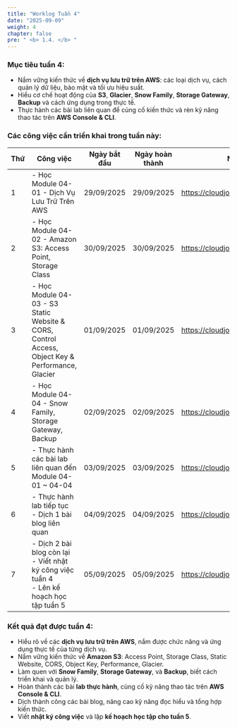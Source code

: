 ```yaml
---
title: "Worklog Tuần 4"
date: "2025-09-09"
weight: 4
chapter: false
pre: " <b> 1.4. </b> "
---
```


### Mục tiêu tuần 4:

- Nắm vững kiến thức về **dịch vụ lưu trữ trên AWS**: các loại dịch vụ, cách quản lý dữ liệu, bảo mật và tối ưu hiệu suất.
- Hiểu cơ chế hoạt động của **S3**, **Glacier**, **Snow Family**, **Storage Gateway**, **Backup** và cách ứng dụng trong thực tế.
- Thực hành các bài lab liên quan để củng cố kiến thức và rèn kỹ năng thao tác trên **AWS Console & CLI**.

### Các công việc cần triển khai trong tuần này:

| Thứ | Công việc                                                                                         | Ngày bắt đầu | Ngày hoàn thành | Nguồn tài liệu                            |
| --- | ------------------------------------------------------------------------------------------------- | ------------ | --------------- | ----------------------------------------- |
| 1   | - Học Module 04-01 - Dịch Vụ Lưu Trữ Trên AWS                                                     | 29/09/2025   | 29/09/2025      | <https://cloudjourney.awsstudygroup.com/> |
| 2   | - Học Module 04-02 - Amazon S3: Access Point, Storage Class                                       | 30/09/2025   | 30/09/2025      | <https://cloudjourney.awsstudygroup.com/> |
| 3   | - Học Module 04-03 - S3 Static Website & CORS, Control Access, Object Key & Performance, Glacier  | 01/09/2025   | 01/09/2025      | <https://cloudjourney.awsstudygroup.com/> |
| 4   | - Học Module 04-04 - Snow Family, Storage Gateway, Backup                                         | 02/09/2025   | 02/09/2025      | <https://cloudjourney.awsstudygroup.com/> |
| 5   | - Thực hành các bài lab liên quan đến Module 04-01 ~ 04-04                                        | 03/09/2025   | 03/09/2025      | <https://cloudjourney.awsstudygroup.com/> |
| 6   | - Thực hành lab tiếp tục <br> - Dịch 1 bài blog liên quan                                         | 04/09/2025   | 04/09/2025      | <https://cloudjourney.awsstudygroup.com/> |
| 7   | - Dịch 2 bài blog còn lại <br> - Viết nhật ký công việc tuần 4 <br> - Lên kế hoạch học tập tuần 5 | 05/09/2025   | 05/09/2025      | <https://cloudjourney.awsstudygroup.com/> |

### Kết quả đạt được tuần 4:

- Hiểu rõ về các **dịch vụ lưu trữ trên AWS**, nắm được chức năng và ứng dụng thực tế của từng dịch vụ.
- Nắm vững kiến thức về **Amazon S3**: Access Point, Storage Class, Static Website, CORS, Object Key, Performance, Glacier.
- Làm quen với **Snow Family**, **Storage Gateway**, và **Backup**, biết cách triển khai và quản lý.
- Hoàn thành các bài **lab thực hành**, củng cố kỹ năng thao tác trên **AWS Console & CLI**.
- Dịch thành công các bài blog, nâng cao kỹ năng đọc hiểu và tổng hợp kiến thức.
- Viết **nhật ký công việc** và lập **kế hoạch học tập cho tuần 5**.

